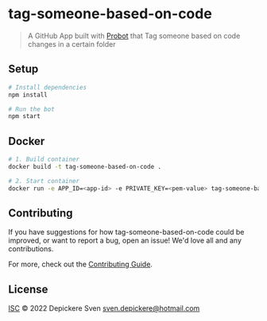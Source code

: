 # tag-someone-based-on-code

> A GitHub App built with [Probot](https://github.com/probot/probot) that Tag someone based on code changes in a certain folder

## Setup

```sh
# Install dependencies
npm install

# Run the bot
npm start
```

## Docker

```sh
# 1. Build container
docker build -t tag-someone-based-on-code .

# 2. Start container
docker run -e APP_ID=<app-id> -e PRIVATE_KEY=<pem-value> tag-someone-based-on-code
```

## Contributing

If you have suggestions for how tag-someone-based-on-code could be improved, or want to report a bug, open an issue! We'd love all and any contributions.

For more, check out the [Contributing Guide](CONTRIBUTING.md).

## License

[ISC](LICENSE) © 2022 Depickere Sven <sven.depickere@hotmail.com>

